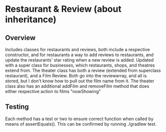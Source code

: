 # Restaurant & Review (about inheritance)

## Overview

  Includes classes for restaurants and reviews, both include a respective constructor, and for restaurants a way to add reviews to restaurants, and update the restaurants' star rating when a new review is added.
  Updated with a super class for businesses, which restaurants, shops, and theatres extend from.
  The theater class has both a review (extended from superclass restaurant), and a Film Review. Both go into the reviewarray, and all is stored, but I don't know how to pull out the film name from it.
  The theater class also has an additional addFilm and removeFilm method that does either respective action to films "nowShowing"
  
## Testing

  Each method has a test or two to ensure correct function when called by means of assertEquals().
  This can be confirmed by running ./gradlew test.